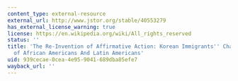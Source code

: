 ```yaml
---
content_type: external-resource
external_url: http://www.jstor.org/stable/40553279
has_external_license_warning: true
license: https://en.wikipedia.org/wiki/All_rights_reserved
status: ''
title: 'The Re-Invention of Affirmative Action: Korean Immigrants'' Changing Conceptions
  of African Americans And Latin Americans'
uid: 939cecae-0cea-4e95-9041-689dba85efe7
wayback_url: ''
---
```

